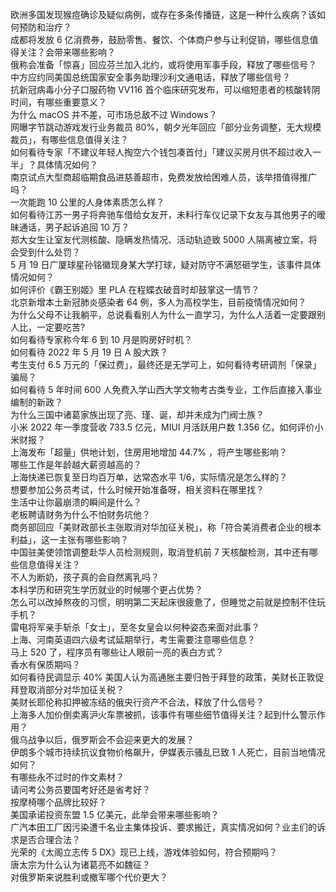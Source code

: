 欧洲多国发现猴痘确诊及疑似病例，或存在多条传播链，这是一种什么疾病？该如何预防和治疗？  
成都将发放 6 亿消费券，鼓励零售、餐饮、个体商户参与让利促销，哪些信息值得关注？会带来哪些影响？  
俄称会准备「惊喜」回应芬兰加入北约，或将使用军事手段，释放了哪些信号？  
中方应约同美国总统国家安全事务助理沙利文通电话，释放了哪些信号？  
抗新冠病毒小分子口服药物 VV116 首个临床研究发布，可以缩短患者的核酸转阴时间，有哪些重要意义？  
为什么 macOS 并不差，可市场总敌不过 Windows？  
网曝字节跳动游戏发行业务裁员 80%，朝夕光年回应「部分业务调整，无大规模裁员」，有哪些信息值得关注？  
如何看待专家「不建议年轻人掏空六个钱包凑首付」「建议买房月供不超过收入一半」？具体情况如何？  
南京试点大型商超临期食品进慈善超市，免费发放给困难人员，该举措值得推广吗？  
一次能跑 10 公里的人身体素质怎么样？  
如何看待江苏一男子将奔驰车借给女友开，未料行车仪记录下女友与其他男子的暧昧通话，男子起诉追回 10 万？  
郑大女生让室友代测核酸、隐瞒发热情况、活动轨迹致 5000 人隔离被立案，将会受到什么处罚？  
5 月 19 日广厦球星孙铭徽现身某大学打球，疑对防守不满怒砸学生，该事件具体情况如何？  
如何评价《霸王别姬》里 PLA 在程蝶衣破音时却鼓掌这一情节？  
北京新增本土新冠肺炎感染者 64 例，多人为高校学生，目前疫情情况如何？  
为什么父母不让我躺平，总说看看别人为什么一直学习，为什么人活着一定要跟别人比，一定要吃苦?  
如何看待专家称今年 6 到 10 月是购房好时机？  
如何看待 2022 年 5 月 19 日 A 股大跌？  
考生支付 6.5 万元的「保过费」，最终还是无学可上，如何看待考研调剂「保录」骗局？  
如何看待 5 年时间 600 人免费入学山西大学文物考古类专业，工作后直接入事业编制的新政？  
为什么三国中诸葛家族出现了亮、瑾、诞，却并未成为门阀士族？  
小米 2022 年一季度营收 733.5 亿元，MIUI 月活跃用户数 1.356 亿，如何评价小米财报？  
上海发布「超量」供地计划，住房用地增加 44.7% ，将产生哪些影响？  
哪些工作是年龄越大薪资越高的？  
上海快递已恢复至日均百万单，达常态水平 1/6，实际情况是怎么样的？  
想要参加公务员考试，什么时候开始准备呀，相关资料在哪里找？  
生活中让你最崩溃的瞬间是什么？  
老板聘请财务为什么不怕财务坑他？  
商务部回应「美财政部长主张取消对华加征关税」，称「符合美消费者企业的根本利益」，这一主张有哪些影响？  
中国驻美使领馆调整赴华人员检测规则，取消登机前 7 天核酸检测，其中还有哪些信息值得关注？  
不人为断奶，孩子真的会自然离乳吗？  
本科学历和研究生学历就业的时候哪个更占优势？  
怎么可以改掉熬夜的习惯，明明第二天起床很疲惫了，但睡觉之前就是控制不住玩手机？  
雷电将军亲手斩杀「女士」，至冬女皇会以何种姿态来面对此事？  
上海、河南英语四六级考试延期举行，考生需要注意哪些信息？  
马上 520 了，程序员有哪些让人眼前一亮的表白方式？  
香水有保质期吗？  
如何看待民调显示 40% 美国人认为高通胀主要归咎于拜登的政策，美财长正敦促拜登取消部分对华加征关税？  
美财长耶伦称扣押被冻结的俄央行资产不合法，释放了什么信号？  
上海多人加价倒卖离沪火车票被抓，该事件有哪些细节值得关注？起到什么警示作用？  
俄乌战争以后，俄罗斯会不会迎来更大的发展？  
伊朗多个城市持续抗议食物价格飙升，伊媒表示骚乱已致 1 人死亡，目前当地情况如何？  
有哪些永不过时的作文素材？  
请问考公务员要国考好还是省考好？  
按摩椅哪个品牌比较好？  
美国承诺投资东盟 1.5 亿美元，此举会带来哪些影响？  
广汽本田工厂因污染遭千名业主集体投诉、要求搬迁，真实情况如何？业主们的诉求是否合理合法？  
光荣的《太阁立志传 5 DX》现已上线，游戏体验如何，符合预期吗？  
唐太宗为什么认为诸葛亮不如魏征？  
对俄罗斯来说胜利或撤军哪个代价更大？  
